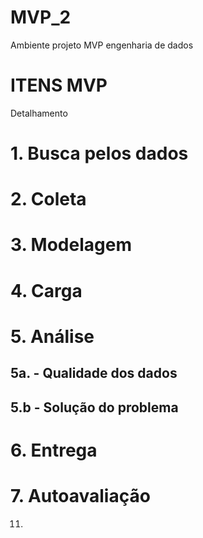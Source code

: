 # MVP_2
Ambiente projeto MVP engenharia de dados

# ITENS MVP
Detalhamento
# 1. Busca pelos dados
# 2. Coleta
# 3. Modelagem
# 4. Carga
# 5. Análise
## 5a. - Qualidade dos dados
## 5.b - Solução do problema
# 6. Entrega
# 7. Autoavaliação
11. 
